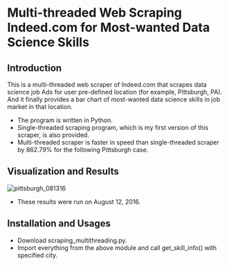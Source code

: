 # Multi-threaded Web Scraping Indeed.com for Most-wanted Data Science Skills
## Introduction
This is a multi-threaded web scraper of Indeed.com that scrapes data science job Ads for user pre-defined location (for example, Pittsburgh, PA).
And it finally provides a bar chart of most-wanted data science skills in job market in that location.
* The program is written in Python.
* Single-threaded scraping program, which is my first version of this scraper, is also provided.
* Multi-threaded scraper is faster in speed than single-threaded scraper by 862.79% for the following Pittsburgh case.

## Visualization and Results
![pittsburgh_081316](https://cloud.githubusercontent.com/assets/19921232/17683707/4b2973f4-630a-11e6-95c4-d3284e251dd4.png)

* These results were run on August 12, 2016.

## Installation and Usages
* Download scraping_multithreading.py.
* Import everything from the above module and call get_skill_info() with specified city.
